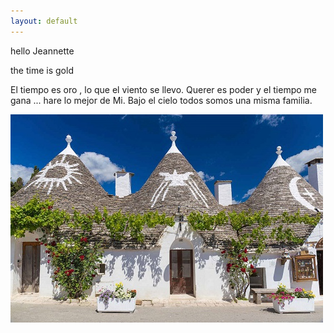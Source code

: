 ```yaml
---
layout: default
---
```

hello  Jeannette 

the time is gold

<p> El tiempo es oro , lo que el viento se llevo. Querer es poder y el tiempo me gana ... hare lo mejor de Mi. Bajo el cielo todos somos una misma familia.</p>
<img src="assets/images/pic_trulli.jpg" alt=" paisaje">